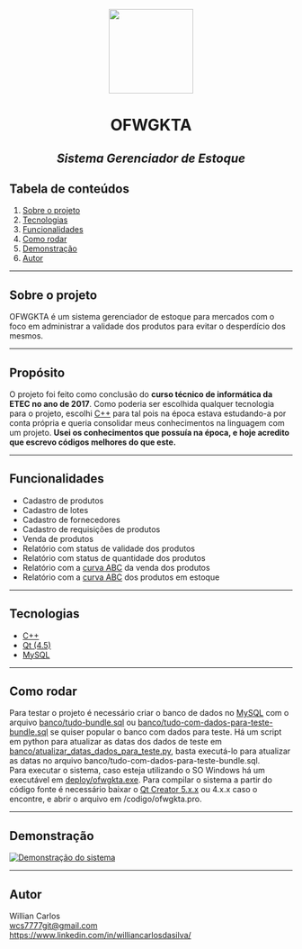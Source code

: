 <p align="center" border-bottom="none">
	<img width="150" src="https://user-images.githubusercontent.com/79942050/147503882-13af0079-6a0d-4429-bdf5-cb9f531b62ca.png">
</p>
<h1 align="center" border-bottom="none">OFWGKTA</h1>
<h2 align="center" border-bottom="none"><em>Sistema Gerenciador de Estoque</em></h2>

## Tabela de conteúdos
1. [Sobre o projeto](#sobre-o-projeto)
2. [Tecnologias](#tecnologias)
3. [Funcionalidades](#funcionalidades)
4. [Como rodar](#como-rodar)
5. [Demonstração](#demonstração)
6. [Autor](#autor)

***

## Sobre o projeto
OFWGKTA é um sistema gerenciador de estoque para mercados com o foco em administrar a validade dos produtos para evitar o desperdício dos mesmos.

***

## Propósito
O projeto foi feito como conclusão do **curso técnico de informática da ETEC no ano de 2017**. Como poderia ser escolhida qualquer tecnologia para o projeto, escolhi [C++][1] para tal pois na época estava estudando-a por conta própria e queria consolidar meus conhecimentos na linguagem com um projeto. **Usei os conhecimentos que possuía na época, e hoje acredito que escrevo códigos melhores do que este.**

***

## Funcionalidades
- Cadastro de produtos
- Cadastro de lotes
- Cadastro de fornecedores
- Cadastro de requisições de produtos
- Venda de produtos
- Relatório com status de validade dos produtos
- Relatório com status de quantidade dos produtos
- Relatório com a [curva ABC][2] da venda dos produtos
- Relatório com a [curva ABC][2] dos produtos em estoque

***

## Tecnologias
- [C++][1]
- [Qt (4.5)][3]
- [MySQL][4]

***

## Como rodar
Para testar o projeto é necessário criar o banco de dados no [MySQL][4] com o arquivo [banco/tudo-bundle.sql](banco/tudo-bundle.sql) ou [banco/tudo-com-dados-para-teste-bundle.sql](banco/tudo-com-dados-para-teste-bundle.sql) se quiser popular o banco com dados para teste. Há um script em python para atualizar as datas dos dados de teste em [banco/atualizar_datas_dados_para_teste.py](banco/tudo-com-dados-para-teste-bundle.sql), basta executá-lo para atualizar as datas no arquivo banco/tudo-com-dados-para-teste-bundle.sql.  
Para executar o sistema, caso esteja utilizando o SO Windows há um executável em [deploy/ofwgkta.exe](deploy/ofwgkta.exe).
Para compilar o sistema a partir do código fonte é necessário baixar o [Qt Creator 5.x.x][5] ou 4.x.x caso o encontre, e abrir o arquivo em /codigo/ofwgkta.pro.

***

## Demonstração
[![Demonstração do sistema](https://img.youtube.com/vi/6fJX_y2OGMU/hqdefault.jpg)](https://www.youtube.com/watch?v=6fJX_y2OGMU)

***

## Autor
Willian Carlos  
<wcs7777git@gmail.com>  
<https://www.linkedin.com/in/williancarlosdasilva/>

[1]: https://www.cplusplus.com/
[2]: https://pt.wikipedia.org/wiki/Curva_ABC
[3]: https://wiki.qt.io/About_Qt
[4]: https://www.mysql.com/
[5]: https://www.qt.io/download-qt-installer?hsCtaTracking=99d9dd4f-5681-48d2-b096-470725510d34%7C074ddad0-fdef-4e53-8aa8-5e8a876d6ab4
